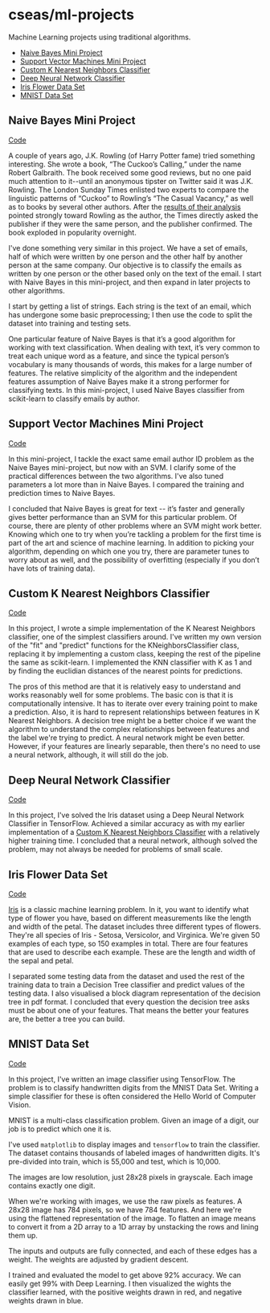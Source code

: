 cseas/ml-projects
==============

Machine Learning projects using traditional algorithms.
- [Naive Bayes Mini Project](#naive-bayes-mini-project)
- [Support Vector Machines Mini Project](#support-vector-machines-mini-project)
- [Custom K Nearest Neighbors Classifier](#custom-k-nearest-neighbors-classifier)
- [Deep Neural Network Classifier](#deep-neural-network-classifier)
- [Iris Flower Data Set](#iris-flower-data-set)
- [MNIST Data Set](#mnist-data-set)

## Naive Bayes Mini Project

[Code](https://github.com/cseas/ml-projects/tree/master/naive_bayes)

A couple of years ago, J.K. Rowling (of Harry Potter fame) tried something interesting. She wrote a book, “The Cuckoo’s Calling,” under the name Robert Galbraith. The book received some good reviews, but no one paid much attention to it--until an anonymous tipster on Twitter said it was J.K. Rowling. The London Sunday Times enlisted two experts to compare the linguistic patterns of “Cuckoo” to Rowling’s “The Casual Vacancy,” as well as to books by several other authors. After the [results of their analysis](http://languagelog.ldc.upenn.edu/nll/?p=5315) pointed strongly toward Rowling as the author, the Times directly asked the publisher if they were the same person, and the publisher confirmed. The book exploded in popularity overnight.

I've done something very similar in this project. We have a set of emails, half of which were written by one person and the other half by another person at the same company. Our objective is to classify the emails as written by one person or the other based only on the text of the email. I start with Naive Bayes in this mini-project, and then expand in later projects to other algorithms.

I start by getting a list of strings. Each string is the text of an email, which has undergone some basic preprocessing; I then use the code to split the dataset into training and testing sets.

One particular feature of Naive Bayes is that it’s a good algorithm for working with text classification. When dealing with text, it’s very common to treat each unique word as a feature, and since the typical person’s vocabulary is many thousands of words, this makes for a large number of features. The relative simplicity of the algorithm and the independent features assumption of Naive Bayes make it a strong performer for classifying texts. In this mini-project, I used Naive Bayes classifier from scikit-learn to classify emails by author.

## Support Vector Machines Mini Project

[Code](https://github.com/cseas/ml-projects/tree/master/svm)

In this mini-project, I tackle the exact same email author ID problem as the Naive Bayes mini-project, but now with an SVM. I clarify some of the practical differences between the two algorithms. I've also tuned parameters a lot more than in Naive Bayes. I compared the training and prediction times to Naive Bayes.

I concluded that Naive Bayes is great for text -- it’s faster and generally gives better performance than an SVM for this particular problem. Of course, there are plenty of other problems where an SVM might work better. Knowing which one to try when you’re tackling a problem for the first time is part of the art and science of machine learning. In addition to picking your algorithm, depending on which one you try, there are parameter tunes to worry about as well, and the possibility of overfitting (especially if you don’t have lots of training data).

## Custom K Nearest Neighbors Classifier

[Code](https://github.com/cseas/ml-projects/tree/master/custom_knn)

In this project, I wrote a simple implementation of the K Nearest Neighbors classifier, one of the simplest classifiers around. I've written my own version of the "fit" and "predict" functions for the KNeighborsClassifier class, replacing it by implementing a custom class, keeping the rest of the pipeline the same as scikit-learn. I implemented the KNN classifier with K as 1 and by finding the euclidian distances of the nearest points for predictions.

The pros of this method are that it is relatively easy to understand and works reasonably well for some problems. The basic con is that it is computationally intensive. It has to iterate over every training point to make a prediction. Also, it is hard to represent relationships between features in K Nearest Neighbors. A decision tree might be a better choice if we want the algorithm to understand the complex relationships between features and the label we're trying to predict. A neural network might be even better. However, if your features are linearly separable, then there's no need to use a neural network, although, it will still do the job.

## Deep Neural Network Classifier

[Code](https://github.com/cseas/ml-projects/tree/master/dnn)

In this project, I've solved the Iris dataset using a Deep Neural Network Classifier in TensorFlow. Achieved a similar accuracy as with my earlier implementation of a [Custom K Nearest Neighbors Classifier](https://github.com/cseas/ml-projects/tree/master/custom_knn) with a relatively higher training time. I concluded that a neural network, although solved the problem, may not always be needed for problems of small scale.

## Iris Flower Data Set

[Code](https://github.com/cseas/ml-projects/tree/master/iris)

[Iris](https://en.wikipedia.org/wiki/Iris_flower_data_set) is a classic machine learning problem. In it, you want to identify what type of flower you have, based on different measurements like the length and width of the petal. The dataset includes three different types of flowers. They're all species of Iris - Setosa, Versicolor, and Virginica. We're given 50 examples of each type, so 150 examples in total. There are four features that are used to describe each example. These are the length and width of the sepal and petal.

I separated some testing data from the dataset and used the rest of the training data to train a Decision Tree classifier and predict values of the testing data. I also visualised a block diagram representation of the decision tree in pdf format. I concluded that every question the decision tree asks must be about one of your features. That means the better your features are, the better a tree you can build.

## MNIST Data Set

[Code](https://github.com/cseas/ml-projects/tree/master/mnist)

In this project, I've written an image classifier using TensorFlow. The problem is to classify handwritten digits from the MNIST Data Set. Writing a simple classifier for these is often considered the Hello World of Computer Vision.

MNIST is a multi-class classification problem. Given an image of a digit, our job is to predict which one it is.

I've used `matplotlib` to display images and `tensorflow` to train the classifier. The dataset contains thousands of labeled images of handwritten digits. It's pre-divided into train, which is 55,000 and test, which is 10,000.

The images are low resolution, just 28x28 pixels in grayscale. Each image contains exactly one digit.

When we're working with images, we use the raw pixels as features. A 28x28 image has 784 pixels, so we have 784 features. And here we're using the flattened representation of the image. To flatten an image means to convert it from a 2D array to a 1D array by unstacking the rows and lining them up.

The inputs and outputs are fully connected, and each of these edges has a weight. The weights are adjusted by gradient descent.

I trained and evaluated the model to get above 92% accuracy. We can easily get 99% with Deep Learning. I then visualized the wights the classifier learned, with the positive weights drawn in red, and negative weights drawn in blue.